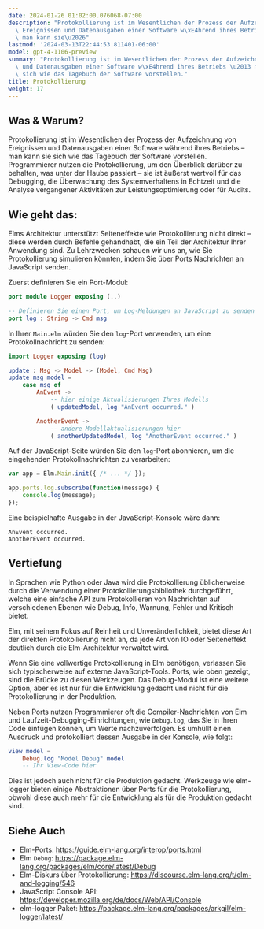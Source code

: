 ```yaml
---
date: 2024-01-26 01:02:00.076068-07:00
description: "Protokollierung ist im Wesentlichen der Prozess der Aufzeichnung von\
  \ Ereignissen und Datenausgaben einer Software w\xE4hrend ihres Betriebs \u2013\
  \ man kann sie\u2026"
lastmod: '2024-03-13T22:44:53.811401-06:00'
model: gpt-4-1106-preview
summary: "Protokollierung ist im Wesentlichen der Prozess der Aufzeichnung von Ereignissen\
  \ und Datenausgaben einer Software w\xE4hrend ihres Betriebs \u2013 man kann sie\
  \ sich wie das Tagebuch der Software vorstellen."
title: Protokollierung
weight: 17
---
```


## Was & Warum?
Protokollierung ist im Wesentlichen der Prozess der Aufzeichnung von Ereignissen und Datenausgaben einer Software während ihres Betriebs – man kann sie sich wie das Tagebuch der Software vorstellen. Programmierer nutzen die Protokollierung, um den Überblick darüber zu behalten, was unter der Haube passiert – sie ist äußerst wertvoll für das Debugging, die Überwachung des Systemverhaltens in Echtzeit und die Analyse vergangener Aktivitäten zur Leistungsoptimierung oder für Audits.

## Wie geht das:
Elms Architektur unterstützt Seiteneffekte wie Protokollierung nicht direkt – diese werden durch Befehle gehandhabt, die ein Teil der Architektur Ihrer Anwendung sind. Zu Lehrzwecken schauen wir uns an, wie Sie Protokollierung simulieren könnten, indem Sie über Ports Nachrichten an JavaScript senden.

Zuerst definieren Sie ein Port-Modul:

```Elm
port module Logger exposing (..)

-- Definieren Sie einen Port, um Log-Meldungen an JavaScript zu senden
port log : String -> Cmd msg
```

In Ihrer `Main.elm` würden Sie den `log`-Port verwenden, um eine Protokollnachricht zu senden:

```Elm
import Logger exposing (log)

update : Msg -> Model -> (Model, Cmd Msg)
update msg model =
    case msg of
        AnEvent ->
            -- hier einige Aktualisierungen Ihres Modells
            ( updatedModel, log "AnEvent occurred." )

        AnotherEvent ->
            -- andere Modellaktualisierungen hier
            ( anotherUpdatedModel, log "AnotherEvent occurred." )
```

Auf der JavaScript-Seite würden Sie den `log`-Port abonnieren, um die eingehenden Protokollnachrichten zu verarbeiten:

```JavaScript
var app = Elm.Main.init({ /* ... */ });

app.ports.log.subscribe(function(message) {
    console.log(message);
});
```

Eine beispielhafte Ausgabe in der JavaScript-Konsole wäre dann:

```
AnEvent occurred.
AnotherEvent occurred.
```

## Vertiefung
In Sprachen wie Python oder Java wird die Protokollierung üblicherweise durch die Verwendung einer Protokollierungsbibliothek durchgeführt, welche eine einfache API zum Protokollieren von Nachrichten auf verschiedenen Ebenen wie Debug, Info, Warnung, Fehler und Kritisch bietet.

Elm, mit seinem Fokus auf Reinheit und Unveränderlichkeit, bietet diese Art der direkten Protokollierung nicht an, da jede Art von IO oder Seiteneffekt deutlich durch die Elm-Architektur verwaltet wird.

Wenn Sie eine vollwertige Protokollierung in Elm benötigen, verlassen Sie sich typischerweise auf externe JavaScript-Tools. Ports, wie oben gezeigt, sind die Brücke zu diesen Werkzeugen. Das Debug-Modul ist eine weitere Option, aber es ist nur für die Entwicklung gedacht und nicht für die Protokollierung in der Produktion.

Neben Ports nutzen Programmierer oft die Compiler-Nachrichten von Elm und Laufzeit-Debugging-Einrichtungen, wie `Debug.log`, das Sie in Ihren Code einfügen können, um Werte nachzuverfolgen. Es umhüllt einen Ausdruck und protokolliert dessen Ausgabe in der Konsole, wie folgt:

```Elm
view model =
    Debug.log "Model Debug" model
    -- Ihr View-Code hier
```

Dies ist jedoch auch nicht für die Produktion gedacht. Werkzeuge wie elm-logger bieten einige Abstraktionen über Ports für die Protokollierung, obwohl diese auch mehr für die Entwicklung als für die Produktion gedacht sind.

## Siehe Auch
- Elm-Ports: https://guide.elm-lang.org/interop/ports.html
- Elm `Debug`: https://package.elm-lang.org/packages/elm/core/latest/Debug
- Elm-Diskurs über Protokollierung: https://discourse.elm-lang.org/t/elm-and-logging/546
- JavaScript Console API: https://developer.mozilla.org/de/docs/Web/API/Console
- elm-logger Paket: https://package.elm-lang.org/packages/arkgil/elm-logger/latest/
